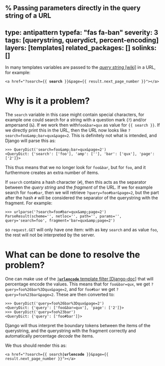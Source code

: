 % Passing parameters directly in the query string of a URL
---
type: antipattern
typefa: "fas fa-ban"
severity: 3
tags: [querystring, querydict, percent-encoding]
layers: [templates]
related_packages: []
solinks: []
---

In many templates variables are passed to the [*query string* [wiki]](https://en.wikipedia.org/wiki/Query_string)
in a URL, for example:

<pre class="django"><code>&lt;a href=&quot;?search={{ <b>search</b> }}&amp;page={{ result.next_page_number }}&quot;&gt;&lt;/a&gt;</code></pre>

# Why is it a problem?

The `search` variable in this case might contain special characters, for example one could search for a string with a question
mark (`?`) and/or ampersand (`&`). If we work then with`foo&bar=qux` as value for `{{ search }}`. If we directly
print this in the URL, then the URL now looks like `?search=foo&amp;bar=qux&page=2`. This is definitely not what is intended, and
Django will parse this as:

```pycon
>>> QueryDict('search=foo&amp;bar=qux&page=2')
<QueryDict: {'search': ['foo'], 'amp': [''], 'bar': ['qux'], 'page': ['2']}>
```

This thus means that we no longer look for `foo&bar`, but for `foo`, and it furthermore creates an extra number of items.

If `search` contains a hash character (`#`), then this acts as the separator between the *query string* and the *fragment* of
the URL. If we for example search for `foo#bar`, then we will retrieve `?query=foo#bar&page=2`, but the part after the hash `#`
will be considered the separator of the querystring with the fragment. For example:

```pycon
>>> urlparse('?search=foo#bar=qux&amp;page=2')
ParseResult(scheme='', netloc='', path='', params='', query='search=foo', fragment='bar=qux&amp;page=2')
```

so `request.GET` will only have one item: with as key `search` and as value `foo`, the rest will not
be interpreted by the server.

# What can be done to resolve the problem?

One can make use of the [**`|urlencode`** template filter [Django-doc]](https://docs.djangoproject.com/en/dev/ref/templates/builtins/#urlencode)
that will percentage encode the values. This means that for `foo&bar=qux`, we get `?query=foo%26bar%3Dqux&page=2`, and for `foo#bar`
we get `?query=foo%23bar&page=2`. These are then converted to:

```pycon
>>> QueryDict('query=foo%26bar%3Dqux&page=2')
<QueryDict: {'query': ['foo&bar=qux'], 'page': ['2']}>
>>> QueryDict('query=foo%23bar')
<QueryDict: {'query': ['foo#bar']}>
```

Django will thus interpret the boundary tokens between the items of the querystring, and the querystring with the fragment correctly
and automatically percentage *decode* the items.

We thus should render this as:

<pre class="django"><code>&lt;a href=&quot;?search={{ search<b>|urlencode</b> }}&amp;page={{ result.next_page_number }}&quot;&gt;&lt;/a&gt;</code></pre>
